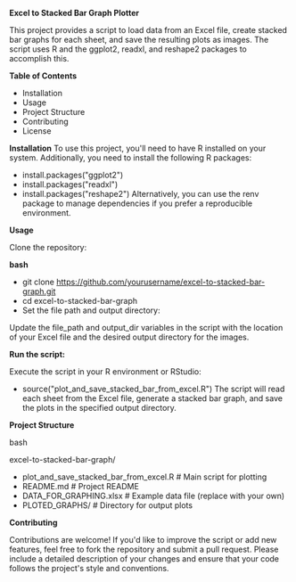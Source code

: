 **Excel to Stacked Bar Graph Plotter**

This project provides a script to load data from an Excel file, create stacked bar graphs for each sheet, and save the resulting plots as images. The script uses R and the ggplot2, readxl, and reshape2 packages to accomplish this.

**Table of Contents**

- Installation
- Usage
- Project Structure
- Contributing
- License


**Installation**
To use this project, you'll need to have R installed on your system. Additionally, you need to install the following R packages:

- install.packages("ggplot2")
- install.packages("readxl")
- install.packages("reshape2")
Alternatively, you can use the renv package to manage dependencies if you prefer a reproducible environment.

**Usage**

Clone the repository:

**bash**
- git clone https://github.com/yourusername/excel-to-stacked-bar-graph.git
- cd excel-to-stacked-bar-graph
- Set the file path and output directory:

Update the file_path and output_dir variables in the script with the location of your Excel file and the desired output directory for the images.

**Run the script:**

Execute the script in your R environment or RStudio:

- source("plot_and_save_stacked_bar_from_excel.R")
The script will read each sheet from the Excel file, generate a stacked bar graph, and save the plots in the specified output directory.

**Project Structure**

bash

excel-to-stacked-bar-graph/

- plot_and_save_stacked_bar_from_excel.R  # Main script for plotting
- README.md                               # Project README
- DATA_FOR_GRAPHING.xlsx                  # Example data file (replace with your own)
- PLOTED_GRAPHS/                          # Directory for output plots

  
**Contributing**

Contributions are welcome! If you'd like to improve the script or add new features, feel free to fork the repository and submit a pull request. Please include a detailed description of your changes and ensure that your code follows the project's style and conventions.

